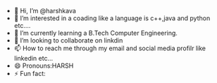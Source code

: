 - 👋 Hi, I’m @harshkava
- 👀 I’m interested in a coading like a language is c++,java and python etc....
- 🌱 I’m currently learning a B.Tech Computer Engineering.
- 💞️ I’m looking to collaborate on linkdin 
- 📫 How to reach me through my email and social media profilr like linkedin etc...
- 😄 Pronouns:HARSH
- ⚡ Fun fact:

<!---
harshkava01/harshkava01 is a ✨ special ✨ repository because its `README.md` (this file) appears on your GitHub profile.
You can click the Preview link to take a look at your changes.
--->
